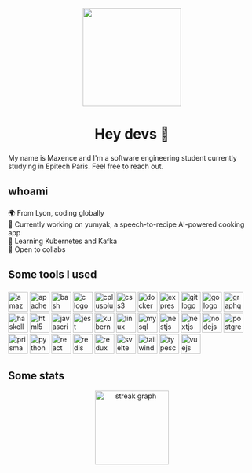 <div align="center">
  <img height="200" src="https://i.pinimg.com/originals/87/df/6d/87df6d60f4cc3c07968ae2127bddcc30.gif"  />
</div>

###

<h1 align="center">Hey devs 👋</h1>

###

<p align="left">My name is Maxence and I'm a software engineering student currently studying in Epitech Paris. Feel free to reach out.</p>

###

<h2 align="left">whoami</h2>

###

<p align="left">🌍 From Lyon, coding globally<br>🔭 Currently working on yumyak, a speech-to-recipe AI-powered cooking app<br>🌱 Learning Kubernetes and Kafka<br>👯 Open to collabs</p>

###

<h2 align="left">Some tools I used</h2>

###

<div align="left">
  <img src="https://skillicons.dev/icons?i=aws" height="40" alt="amazonwebservices logo"  />
  <img src="https://skillicons.dev/icons?i=kafka" height="40" alt="apachekafka logo"  />
  <img src="https://skillicons.dev/icons?i=bash" height="40" alt="bash logo"  />
  <img src="https://skillicons.dev/icons?i=c" height="40" alt="c logo"  />
  <img src="https://skillicons.dev/icons?i=cpp" height="40" alt="cplusplus logo"  />
  <img src="https://skillicons.dev/icons?i=css" height="40" alt="css3 logo"  />
  <img src="https://skillicons.dev/icons?i=docker" height="40" alt="docker logo"  />
  <img src="https://skillicons.dev/icons?i=express" height="40" alt="express logo"  />
  <img src="https://skillicons.dev/icons?i=git" height="40" alt="git logo"  />
  <img src="https://skillicons.dev/icons?i=go" height="40" alt="go logo"  />
  <img src="https://skillicons.dev/icons?i=graphql" height="40" alt="graphql logo"  />
  <img src="https://skillicons.dev/icons?i=haskell" height="40" alt="haskell logo"  />
  <img src="https://skillicons.dev/icons?i=html" height="40" alt="html5 logo"  />
  <img src="https://skillicons.dev/icons?i=js" height="40" alt="javascript logo"  />
  <img src="https://skillicons.dev/icons?i=jest" height="40" alt="jest logo"  />
  <img src="https://skillicons.dev/icons?i=kubernetes" height="40" alt="kubernetes logo"  />
  <img src="https://skillicons.dev/icons?i=linux" height="40" alt="linux logo"  />
  <img src="https://skillicons.dev/icons?i=mysql" height="40" alt="mysql logo"  />
  <img src="https://skillicons.dev/icons?i=nestjs" height="40" alt="nestjs logo"  />
  <img src="https://skillicons.dev/icons?i=nextjs" height="40" alt="nextjs logo"  />
  <img src="https://skillicons.dev/icons?i=nodejs" height="40" alt="nodejs logo"  />
  <img src="https://skillicons.dev/icons?i=postgres" height="40" alt="postgresql logo"  />
  <img src="https://skillicons.dev/icons?i=prisma" height="40" alt="prisma logo"  />
  <img src="https://skillicons.dev/icons?i=py" height="40" alt="python logo"  />
  <img src="https://skillicons.dev/icons?i=react" height="40" alt="react logo"  />
  <img src="https://skillicons.dev/icons?i=redis" height="40" alt="redis logo"  />
  <img src="https://skillicons.dev/icons?i=redux" height="40" alt="redux logo"  />
  <img src="https://skillicons.dev/icons?i=svelte" height="40" alt="svelte logo"  />
  <img src="https://skillicons.dev/icons?i=tailwind" height="40" alt="tailwindcss logo"  />
  <img src="https://skillicons.dev/icons?i=ts" height="40" alt="typescript logo"  />
  <img src="https://skillicons.dev/icons?i=vue" height="40" alt="vuejs logo"  />
</div>

###

<h2 align="left">Some stats</h2>

<div align="center">
  <img src="https://streak-stats.demolab.com?user=mpellouin&locale=en&mode=daily&theme=ayu-mirage&hide_border=false&border_radius=4&order=3" height="150" alt="streak graph"  />
</div>

###
